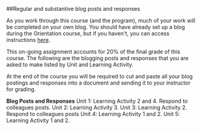 ##Regular and substantive blog posts and responses

As you work through this course (and the program), much of your work will be completed on your own blog. You should have already set up a blog during the Orientation course, but if you haven't, you can access instructions [here](https://twonline.gitbooks.io/twu-online-orientation/content/activity-1.html).

This on-going assignment accounts for 20% of the final grade of this course. The following are the blogging posts and responses that you are asked to make listed by Unit and Learning Activity. 

At the end of the course you will be required to cut and paste all your blog postings and responses into a document and sending it to your instructor for grading. 

**Blog Posts and Responses**
Unit 1: Learning Activity 2 and 4. Respond to colleagues posts. 
Unit 2: Learning Activity 3.
Unit 3: Learning Activity 2. Respond to colleagues posts
Unit 4: Learning Activity 1 and 2.
Unit 5: Learning Activity 1 and 2. 